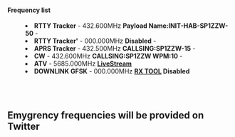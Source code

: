 <h4>Frequency list</h4>

<menu>
<li><strong>RTTY Tracker</strong> - 432.600MHz <strong> Payload Name:INIT-HAB-SP1ZZW-50</strong> - </li>
<li><strong>RTTY Tracker'</strong> - 000.000MHz <strong> Disabled</strong> - </li>
<li><strong>APRS Tracker</strong> - 432.500MHz <strong> CALLSING:SP1ZZW-15</strong> - </li>
<li><strong>CW</strong> - 432.600MHz <strong> CALLSING:SP1ZZW WPM:10</strong> - </li>
<li><strong>ATV</strong> - 5685.000MHz <strong><a href="https://www.youtube.com/watch?v=wSgRTd0zFaU">LiveStream</a></strong></li>
<li><strong>DOWNLINK GFSK</strong> - 000.000MHz <strong><a href="https://github.com/KacperStachula/INIT-OPEN-SOFT"> RX TOOL</a>  Disabled</strong></li>
</menu>
<br/>
<br/>
<h2>Emygrency frequencies will be provided on Twitter</h2>
